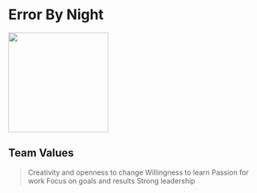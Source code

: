 # **Error By Night**

<img src="Error%20By%20Night%20Logo.png)" width="200">

## Team Values
> Creativity and openness to change
> Willingness to learn
> Passion for work
> Focus on goals and results
> Strong leadership
